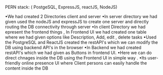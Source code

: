 PERN stack: 
  ( PostgeSQL, ExpressJS, reactJS, NodeJS)

•We had created 2 Directories client and server
•In server directory we had given used the nodeJS and expressJS to create one server and directly routing the DB connectivity through server
•In client Directory we had epresent the frontend things , In Frontend UI we had created one table where we had given options like Description, Add, edit , delete tasks
•Used the PostgreSQL and ReactJS created the restAPI's which we can modify the DB using backend API's in the browser
•In Backend we had created restAPI's which we had given as Buttons in frontend UI.
•Here we can do direct chnages inside the DB using the Frontend UI in simple way . 
•Its user-friendly online presence UI where Client persons can easily handle the content inside the DB
